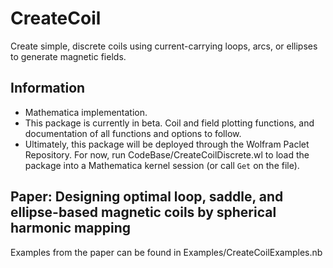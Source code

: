 # CreateCoil
Create simple, discrete coils using current-carrying loops, arcs, or ellipses to generate magnetic fields.

## Information
- Mathematica implementation.
- This package is currently in beta. Coil and field plotting functions, and documentation of all functions and options to follow.
- Ultimately, this package will be deployed through the Wolfram Paclet Repository. For now, run CodeBase/CreateCoilDiscrete.wl to load the package into a Mathematica kernel session (or call `Get` on the file).

## Paper: Designing optimal loop, saddle, and ellipse-based magnetic coils by spherical harmonic mapping
Examples from the paper can be found in Examples/CreateCoilExamples.nb
